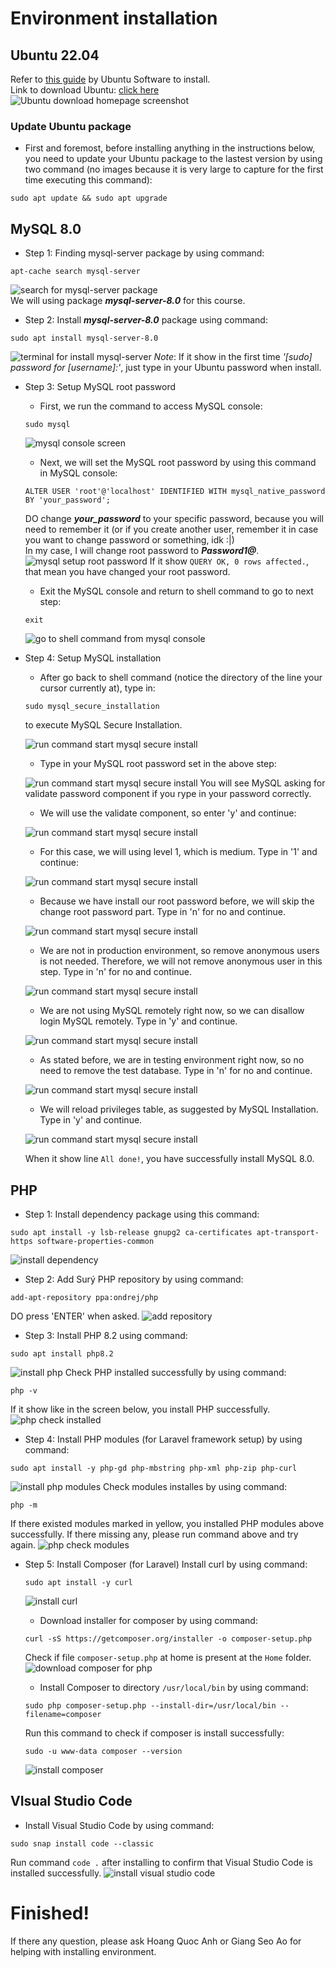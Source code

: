 # Environment installation

## Ubuntu 22.04

Refer to [this guide](https://ubuntu.com/tutorials/install-ubuntu-desktop) by Ubuntu Software to install.  
Link to download Ubuntu: [click here](https://ubuntu.com/download/desktop)  
![Ubuntu download homepage screenshot](images/ubuntu_download_screenshot.png)

### Update Ubuntu package

- First and foremost, before installing anything in the instructions below, you need to update your Ubuntu package to the lastest version by using two command (no images because it is very large to capture for the first time executing this command):

```shell
sudo apt update && sudo apt upgrade
```

## MySQL 8.0

- Step 1: Finding mysql-server package by using command:

```shell
apt-cache search mysql-server
```

![search for mysql-server package](images/mysql/apt_search_mysql_server.png)  
We will using package **_mysql-server-8.0_** for this course.

- Step 2: Install **_mysql-server-8.0_** package using command:

```shell
sudo apt install mysql-server-8.0
```

![terminal for install mysql-server](images/mysql/install_mysql_server.png)
_Note_: If it show in the first time _'[sudo] password for [username]:'_, just type in your Ubuntu password when install.

- Step 3: Setup MySQL root password
  - First, we run the command to access MySQL console:
  ```shell
  sudo mysql
  ```
  ![mysql console screen](images/mysql/mysql_console.png)
  - Next, we will set the MySQL root password by using this command in MySQL console:
  ```mysql
  ALTER USER 'root'@'localhost' IDENTIFIED WITH mysql_native_password BY 'your_password';
  ```
  DO change **_your_password_** to your specific password, because you will need to remember it (or if you create another user, remember it in case you want to change password or something, idk :|)  
   In my case, I will change root password to **_Password1@_**.
  ![mysql setup root password](images/mysql/mysql_setup_root_password.png)
  If it show `QUERY OK, 0 rows affected.`, that mean you have changed your root password.
  - Exit the MySQL console and return to shell command to go to next step:
  ```mysql
  exit
  ```
  ![go to shell command from mysql console](images/mysql/mysql_console_to_shell.png)
- Step 4: Setup MySQL installation

  - After go back to shell command (notice the directory of the line your cursor currently at), type in:

  ```shell
  sudo mysql_secure_installation
  ```

  to execute MySQL Secure Installation.

  ![run command start mysql secure install](images/mysql/mysql_secure_install_1.png)

  - Type in your MySQL root password set in the above step:

  ![run command start mysql secure install](images/mysql/mysql_secure_install_2.png)
  You will see MySQL asking for validate password component if you rype in your password correctly.

  - We will use the validate component, so enter 'y' and continue:

  ![run command start mysql secure install](images/mysql/mysql_secure_install_3.png)

  - For this case, we will using level 1, which is medium. Type in '1' and continue:

  ![run command start mysql secure install](images/mysql/mysql_secure_install_4.png)

  - Because we have install our root password before, we will skip the change root password part. Type in 'n' for no and continue.

  ![run command start mysql secure install](images/mysql/mysql_secure_install_5.png)

  - We are not in production environment, so remove anonymous users is not needed. Therefore, we will not remove anonymous user in this step. Type in 'n' for no and continue.

  ![run command start mysql secure install](images/mysql/mysql_secure_install_6.png)

  - We are not using MySQL remotely right now, so we can disallow login MySQL remotely. Type in 'y' and continue.

  ![run command start mysql secure install](images/mysql/mysql_secure_install_7.png)

  - As stated before, we are in testing environment right now, so no need to remove the test database. Type in 'n' for no and continue.

  ![run command start mysql secure install](images/mysql/mysql_secure_install_8.png)

  - We will reload privileges table, as suggested by MySQL Installation. Type in 'y' and continue.

  ![run command start mysql secure install](images/mysql/mysql_secure_install_9.png)

  When it show line `All done!`, you have successfully install MySQL 8.0.

## PHP

- Step 1: Install dependency package using this command:

```shell
sudo apt install -y lsb-release gnupg2 ca-certificates apt-transport-https software-properties-common
```

![install dependency](images/php/php_install_dependency.png)

- Step 2: Add Surý PHP repository by using command:

```shell
add-apt-repository ppa:ondrej/php
```

DO press 'ENTER' when asked.
![add repository](images/php/php_add_repository.png)

- Step 3: Install PHP 8.2 using command:

```shell
sudo apt install php8.2
```

![install php](images/php/php_install.png)
Check PHP installed successfully by using command:

```shell
php -v
```

If it show like in the screen below, you install PHP successfully.
![php check installed](images/php/php_check_version.png)

- Step 4: Install PHP modules (for Laravel framework setup) by using command:

```shell
sudo apt install -y php-gd php-mbstring php-xml php-zip php-curl
```

![install php modules](images/php/php_install_modules.png)
Check modules installes by using command:

```shell
php -m
```

If there existed modules marked in yellow, you installed PHP modules above successfully. If there missing any, please run command above and try again.
![php check modules](images/php/php_check_modules.png)

- Step 5: Install Composer (for Laravel)
  Install curl by using command:

  ```shell
  sudo apt install -y curl
  ```

  ![install curl](images/php/php_install_curl.png)

  - Download installer for composer by using command:

  ```shell
  curl -sS https://getcomposer.org/installer -o composer-setup.php
  ```

  Check if file `composer-setup.php` at home is present at the `Home` folder.
  ![download composer for php](images/php/php_download_composer.png)

  - Install Composer to directory `/usr/local/bin` by using command:

  ```shell
  sudo php composer-setup.php --install-dir=/usr/local/bin --filename=composer
  ```

  Run this command to check if composer is install successfully:

  ```shell
  sudo -u www-data composer --version
  ```

  ![install composer](images/php/php_install_composer.png)

## VIsual Studio Code

- Install Visual Studio Code by using command:

```shell
sudo snap install code --classic
```

Run command `code .` after installing to confirm that Visual Studio Code is installed successfully.
![install visual studio code](images/php/php_install_vscode.png)

# Finished!

If there any question, please ask Hoang Quoc Anh or Giang Seo Ao for helping with installing environment.
